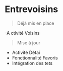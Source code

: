 # Entrevoisins

>Déjà mis en place

-A ctivité Voisins 


>Mise à jour

- Activité Détai
- Fonctionnalité Favoris
- Intégration des tets



